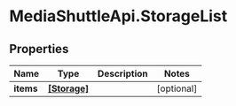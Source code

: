 # MediaShuttleApi.StorageList

## Properties
Name | Type | Description | Notes
------------ | ------------- | ------------- | -------------
**items** | [**[Storage]**](Storage.md) |  | [optional] 



